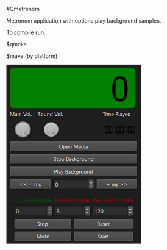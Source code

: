 #Qmetronom

Metronom application with options play background samples.


To compile run:

$qmake

$make (by platform)

![Image](https://github.com/pavelkral/Qmetronom/raw/main/media/qmetronom.png)















